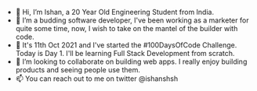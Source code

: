 - 👋 Hi, I’m Ishan, a 20 Year Old Engineering Student from India.
- 👀 I’m a budding software developer, I've been working as a marketer for quite some time, now, I wish to take on the mantel of the builder with code.
- 🌱 It's 11th Oct 2021 and I've started the #100DaysOfCode Challenge. Today is Day 1. I'll be learning Full Stack Development from scratch.
- 💞️ I’m looking to collaborate on building web apps. I really enjoy building products and seeing people use them.
- 📫 You can reach out to me on twitter @ishanshsh

<!---
ishanshsh/ishanshsh is a ✨ special ✨ repository because its `README.md` (this file) appears on your GitHub profile.
You can click the Preview link to take a look at your changes.
--->
